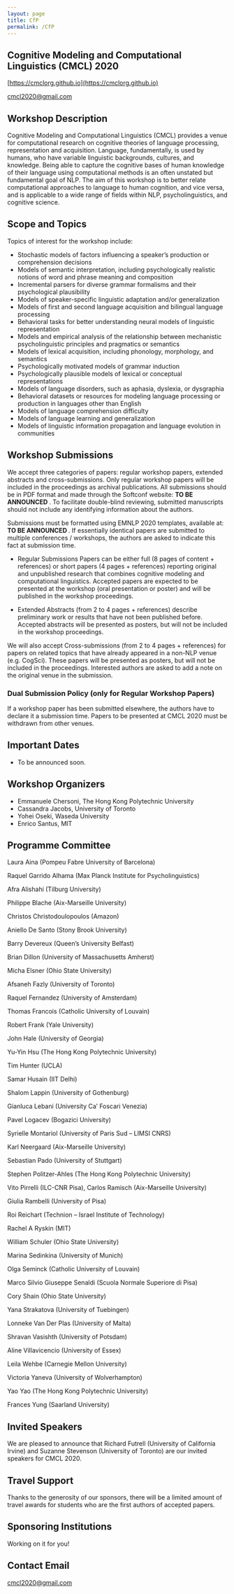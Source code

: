 ```yaml
---
layout: page
title: CfP
permalink: /CfP
---
```


## Cognitive Modeling and Computational Linguistics (CMCL) 2020


[https://cmclorg.github.io](https://cmclorg.github.io)

[cmcl2020@gmail.com](mailto://cmclworkshop2020@gmail.com)


## Workshop Description

Cognitive Modeling and Computational Linguistics (CMCL) provides a venue for computational research on cognitive theories of language processing, representation and acquisition. Language, fundamentally, is used by humans, who have variable linguistic backgrounds, cultures, and knowledge. Being able to capture the cognitive bases of human knowledge of their language using computational methods is an often unstated but fundamental goal of NLP. The aim of this workshop is to better relate computational approaches to language to human cognition, and vice versa, and is applicable to a wide range of fields within NLP, psycholinguistics, and cognitive science.


## Scope and Topics

Topics of interest for the workshop include:

- Stochastic models of factors influencing a speaker’s production or comprehension decisions
- Models of semantic interpretation, including psychologically realistic notions of word and phrase meaning and composition
- Incremental parsers for diverse grammar formalisms and their psychological plausibility
- Models of speaker-specific linguistic adaptation and/or generalization
- Models of first and second language acquisition and bilingual language processing
- Behavioral tasks for better understanding neural models of linguistic representation
- Models and empirical analysis of the relationship between mechanistic psycholinguistic principles and pragmatics or semantics
- Models of lexical acquisition, including phonology, morphology, and semantics
- Psychologically motivated models of grammar induction
- Psychologically plausible models of lexical or conceptual representations
- Models of language disorders, such as aphasia, dyslexia, or dysgraphia
- Behavioral datasets or resources for modeling language processing or production in languages other than English
- Models of language comprehension difficulty
- Models of language learning and generalization
- Models of linguistic information propagation and language evolution in communities


## Workshop Submissions

We accept three categories of papers: regular workshop papers, extended abstracts and cross-submissions. Only regular workshop papers will be included in the proceedings as archival publications. All submissions should be in PDF format and made through the Softconf website: <b> TO BE ANNOUNCED </b>.
To facilitate double-blind reviewing, submitted manuscripts should not include any identifying information about the authors.

Submissions must be formatted using EMNLP 2020 templates, available at: <b> TO BE ANNOUNCED </b>.
If essentially identical papers are submitted to multiple conferences / workshops, the authors are asked to indicate this fact at submission time.

- Regular Submissions Papers can be either full (8 pages of content + references) or short papers (4 pages + references) reporting original and unpublished research that combines cognitive modeling and computational linguistics. Accepted papers are expected to be presented at the workshop (oral presentation or poster) and will be published in the workshop proceedings.

- Extended Abstracts (from 2 to 4 pages + references) describe preliminary work or results that have not been published before. Accepted abstracts will be presented as posters, but will not be included in the workshop proceedings.

We will also accept Cross-submissions (from 2 to 4 pages + references) for papers on related topics that have already appeared in a non-NLP venue (e.g. CogSci). These papers will be presented as posters, but will not be included in the proceedings. Interested authors are asked to add a note on the original venue in the submission.


### Dual Submission Policy (only for Regular Workshop Papers)

If a workshop paper has been submitted elsewhere, the authors have to declare it a submission time.
Papers to be presented at CMCL 2020 must be withdrawn from other venues.


## Important Dates

- To be announced soon.


## Workshop Organizers

* Emmanuele Chersoni, The Hong Kong Polytechnic University
* Cassandra Jacobs, University of Toronto
* Yohei Oseki, Waseda University
* Enrico Santus, MIT


## Programme Committee

Laura Aina (Pompeu Fabre University of Barcelona)

Raquel Garrido Alhama (Max Planck Institute for Psycholinguistics)

Afra Alishahi (Tilburg University)

Philippe Blache (Aix-Marseille University)

Christos Christodoulopoulos (Amazon)

Aniello De Santo (Stony Brook University)

Barry Devereux (Queen’s University Belfast)

Brian Dillon (University of Massachusetts Amherst)

Micha Elsner (Ohio State University)

Afsaneh Fazly (University of Toronto)

Raquel Fernandez (University of Amsterdam)

Thomas Francois (Catholic University of Louvain)

Robert Frank (Yale University)

John Hale (University of Georgia)

Yu-Yin Hsu (The Hong Kong Polytechnic University)

Tim Hunter (UCLA)

Samar Husain (IIT Delhi)

Shalom Lappin (University of Gothenburg)

Gianluca Lebani (University Ca’ Foscari Venezia)

Pavel Logacev (Bogazici University)

Syrielle Montariol (University of Paris Sud – LIMSI CNRS)

Karl Neergaard (Aix-Marseille University)

Sebastian Pado (University of Stuttgart)

Stephen Politzer-Ahles (The Hong Kong Polytechnic University)

Vito Pirrelli (ILC-CNR Pisa), Carlos Ramisch (Aix-Marseille University)

Giulia Rambelli (University of Pisa)

Roi Reichart (Technion – Israel Institute of Technology)

Rachel A Ryskin (MIT)

William Schuler (Ohio State University)

Marina Sedinkina (University of Munich)

Olga Seminck (Catholic University of Louvain)

Marco Silvio Giuseppe Senaldi (Scuola Normale Superiore di Pisa)

Cory Shain (Ohio State University)

Yana Strakatova (University of Tuebingen)

Lonneke Van Der Plas (University of Malta)

Shravan Vasishth (University of Potsdam)

Aline Villavicencio (University of Essex)

Leila Wehbe (Carnegie Mellon University)

Victoria Yaneva (University of Wolverhampton)

Yao Yao (The Hong Kong Polytechnic University)

Frances Yung (Saarland University)


## Invited Speakers

We are pleased to announce that Richard Futrell (University of California Irvine) and Suzanne Stevenson (University of Toronto) are our invited speakers for CMCL 2020.


## Travel Support 

Thanks to the generosity of our sponsors, there will be a limited amount of travel awards for students who are the first authors of accepted papers.


## Sponsoring Institutions

Working on it for you!


## Contact Email

[cmcl2020@gmail.com](mailto://cmclworkshop2020@gmail.com)

